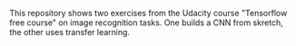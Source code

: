 This repository shows two exercises from the Udacity course "Tensorflow free course" on image recognition tasks. One builds a CNN from skretch, the other uses transfer learning.
